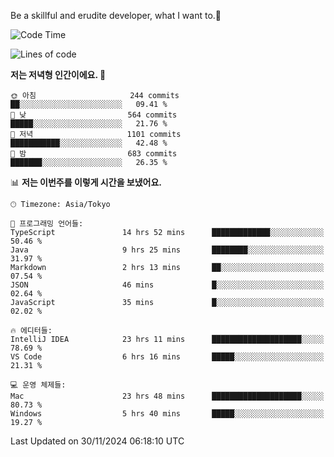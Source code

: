 Be a skillful and erudite developer, what I want to.👶

<!--START_SECTION:waka-->
![Code Time](http://img.shields.io/badge/Code%20Time-1%2C444%20hrs%2017%20mins-blue)

![Lines of code](https://img.shields.io/badge/%EC%A0%80%EB%8A%94%20%EC%97%AC%ED%83%9C%EA%B9%8C%EC%A7%80%20-912.4%20thousand%20%EC%A4%84%EC%9D%98%20%EC%BD%94%EB%93%9C%EB%A5%BC%20%EC%9E%91%EC%84%B1%ED%96%88%EC%96%B4%EC%9A%94.-blue)

**저는 저녁형 인간이에요. 🦉** 

```text
🌞 아침                     244 commits         ██░░░░░░░░░░░░░░░░░░░░░░░   09.41 % 
🌆 낮　                     564 commits         █████░░░░░░░░░░░░░░░░░░░░   21.76 % 
🌃 저녁                     1101 commits        ███████████░░░░░░░░░░░░░░   42.48 % 
🌙 밤　                     683 commits         ███████░░░░░░░░░░░░░░░░░░   26.35 % 
```


📊 **저는 이번주를 이렇게 시간을 보냈어요.** 

```text
🕑︎ Timezone: Asia/Tokyo

💬 프로그래밍 언어들: 
TypeScript               14 hrs 52 mins      █████████████░░░░░░░░░░░░   50.46 % 
Java                     9 hrs 25 mins       ████████░░░░░░░░░░░░░░░░░   31.97 % 
Markdown                 2 hrs 13 mins       ██░░░░░░░░░░░░░░░░░░░░░░░   07.54 % 
JSON                     46 mins             █░░░░░░░░░░░░░░░░░░░░░░░░   02.64 % 
JavaScript               35 mins             █░░░░░░░░░░░░░░░░░░░░░░░░   02.02 % 

🔥 에디터들: 
IntelliJ IDEA            23 hrs 11 mins      ████████████████████░░░░░   78.69 % 
VS Code                  6 hrs 16 mins       █████░░░░░░░░░░░░░░░░░░░░   21.31 % 

💻 운영 체제들: 
Mac                      23 hrs 48 mins      ████████████████████░░░░░   80.73 % 
Windows                  5 hrs 40 mins       █████░░░░░░░░░░░░░░░░░░░░   19.27 % 
```


 Last Updated on 30/11/2024 06:18:10 UTC
<!--END_SECTION:waka-->
